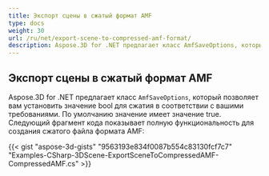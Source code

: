 ```yaml
---
title: Экспорт сцены в сжатый формат AMF
type: docs
weight: 30
url: /ru/net/export-scene-to-compressed-amf-format/
description: Aspose.3D for .NET предлагает класс AmfSaveOptions, который позволяет вам установить значение bool для сжатия в соответствии с вашими требованиями. По умолчанию значение имеет значение true.
---
```

##  **Экспорт сцены в сжатый формат AMF**
Aspose.3D for .NET предлагает класс `AmfSaveOptions`, который позволяет вам установить значение bool для сжатия в соответствии с вашими требованиями. По умолчанию значение имеет значение true. Следующий фрагмент кода показывает полную функциональность для создания сжатого файла формата AMF:

{{< gist "aspose-3d-gists" "9563193e834f0087b554c83130fcf7c7" "Examples-CSharp-3DScene-ExportSceneToCompressedAMF-CompressedAMF.cs" >}}

